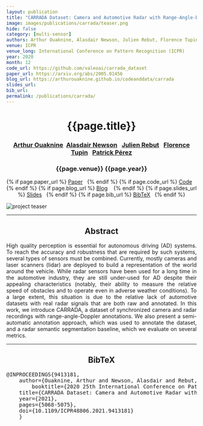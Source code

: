 ```yaml
---
layout: publication
title: "CARRADA Dataset: Camera and Automotive Radar with Range-Angle-Doppler Annotations"
image: images/publications/carrada/teaser.png
hide: false
category: [multi-sensor]
authors: Arthur Ouaknine, Alasdair Newson, Julien Rebut, Florence Tupin and Patrick Pérez
venue: ICPR
venue_long: International Conference on Pattern Recognition (ICPR)
year: 2020
month: 12
code_url: https://github.com/valeoai/carrada_dataset
paper_url: https://arxiv.org/abs/2005.01456
blog_url: https://arthurouaknine.github.io/codeanddata/carrada
slides_url: 
bib_url: 
permalink: /publications/carrada/
---
```


<h1 align="center"> {{page.title}} </h1>
<!-- Simple call of authors -->
<!-- <h3 align="center"> {{page.authors}} </h3> -->
<!-- Alternatively you can add links to author pages -->
<h3 align="center"> <a href="https://arthurouaknine.github.io/">Arthur Ouaknine</a>&nbsp;&nbsp;<a href="https://sites.google.com/site/alasdairnewson/">Alasdair Newson</a>&nbsp;&nbsp; <a href="https://scholar.google.com/citations?user=BJcQNcoAAAAJ&hl=fr">Julien Rebut</a>&nbsp;&nbsp; <a href="https://perso.telecom-paristech.fr/tupin/">Florence Tupin</a>&nbsp;&nbsp; <a href="https://ptrckprz.github.io/">Patrick Pérez</a> </h3>


<h3 align="center"> {{page.venue}} {{page.year}} </h3>

<div align="center">
  <p>
    {% if page.paper_url %}
    <a href="{{ page.paper_url }}"><i class="far fa-file-pdf"></i> Paper</a>&nbsp;&nbsp;
    {% endif %}
    {% if page.code_url %}
    <a href="{{ page.code_url }}"><i class="fab fa-github"></i> Code</a> &nbsp;&nbsp;
    {% endif %}
    {% if page.blog_url %}
    <a href="{{ page.blog_url }}"><i class="fab fa-blogger"></i> Blog</a> &nbsp;&nbsp;
    {% endif %}
    {% if page.slides_url %}
    <a href="{{ page.slides_url }}"><i class="far fa-file-pdf"></i> Slides</a>&nbsp;&nbsp;
    {% endif %}
    {% if page.bib_url %}
    <a href="{{ page.bib_url}}"><i class="far fa-file-alt"></i> BibTeX</a>&nbsp;&nbsp;
    {% endif %}
  </p>
</div>

<div class="publication-teaser">
    <img src="../../{{ page.image }}" alt="project teaser"/>
</div>


<hr>

<h2  align="center"> Abstract</h2>

<p align="justify">High quality perception is essential for autonomous driving (AD) systems. To reach the accuracy and robustness that are required by such systems, several types of sensors must be combined. Currently, mostly cameras and laser scanners (lidar) are deployed to build a representation of the world around the vehicle. While radar sensors have been used for a long time in the automotive industry, they are still under-used for AD despite their appealing characteristics (notably, their ability to measure the relative speed of obstacles and to operate even in adverse weather conditions). To a large extent, this situation is due to the relative lack of automotive datasets with real radar signals that are both raw and annotated. In this work, we introduce CARRADA, a dataset of synchronized camera and radar recordings with range-angle-Doppler annotations. We also present a semi-automatic annotation approach, which was used to annotate the dataset, and a radar semantic segmentation baseline, which we evaluate on several metrics.

</p>

<hr>


<h2  align="center">BibTeX</h2>
<left>
  <pre class="bibtex-box">
@INPROCEEDINGS{9413181,
	author={Ouaknine, Arthur and Newson, Alasdair and Rebut, Julien and Tupin, Florence and Pérez, Patrick},
    	booktitle={2020 25th International Conference on Pattern Recognition (ICPR)},
	title={CARRADA Dataset: Camera and Automotive Radar with Range- Angle- Doppler Annotations},
	year={2021},
	pages={5068-5075},
	doi={10.1109/ICPR48806.2021.9413181}
	}
</pre>
</left>

<br>